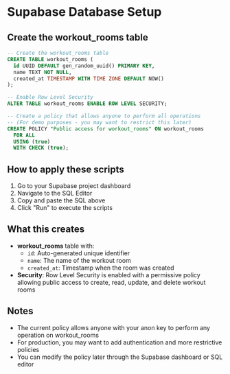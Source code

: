 # Supabase Database Setup

## Create the workout_rooms table

```sql
-- Create the workout_rooms table
CREATE TABLE workout_rooms (
  id UUID DEFAULT gen_random_uuid() PRIMARY KEY,
  name TEXT NOT NULL,
  created_at TIMESTAMP WITH TIME ZONE DEFAULT NOW()
);

-- Enable Row Level Security
ALTER TABLE workout_rooms ENABLE ROW LEVEL SECURITY;

-- Create a policy that allows anyone to perform all operations
-- (For demo purposes - you may want to restrict this later)
CREATE POLICY "Public access for workout_rooms" ON workout_rooms
  FOR ALL
  USING (true)
  WITH CHECK (true);
```

## How to apply these scripts

1. Go to your Supabase project dashboard
2. Navigate to the SQL Editor
3. Copy and paste the SQL above
4. Click "Run" to execute the scripts

## What this creates

- **workout_rooms** table with:
  - `id`: Auto-generated unique identifier
  - `name`: The name of the workout room
  - `created_at`: Timestamp when the room was created
- **Security**: Row Level Security is enabled with a permissive policy allowing public access to create, read, update, and delete workout rooms

## Notes

- The current policy allows anyone with your anon key to perform any operation on workout_rooms
- For production, you may want to add authentication and more restrictive policies
- You can modify the policy later through the Supabase dashboard or SQL editor
